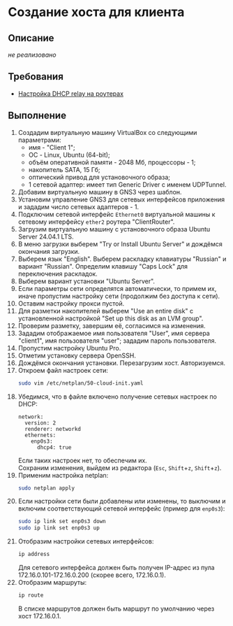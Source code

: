 # Создание хоста для клиента

## Описание
*не реализовано*

## Требования
* [Настройка DHCP relay на роутерах](dhcp-relay.md)

## Выполнение
1. Создадим виртуальную машину VirtualBox со следующими параметрами:
	- имя - "Client 1";
	- ОС - Linux, Ubuntu (64-bit);
	- объём оперативной памяти - 2048 Мб, процессоры - 1;
	- накопитель SATA, 15 Гб;
	- оптический привод для установочного образа;
	- 1 сетевой адаптер: имеет тип Generic Driver с именем UDPTunnel.
2. Добавим виртуальную машину в GNS3 через шаблон.
3. Установим управление GNS3 для сетевых интерфейсов приложения и зададим число сетевых адаптеров - 1.
4. Подключим сетевой интерфейс `Ethernet0` виртуальной машины к сетевому интерфейсу `ether2` роутера "ClientRouter".
5. Загрузим виртуальную машину с установочного образа Ubuntu Server 24.04.1 LTS.
6. В меню загрузки выберем "Try or Install Ubuntu Server" и дождёмся окончания загрузки.
7. Выберем язык "English". Выберем раскладку клавиатуры "Russian" и вариант "Russian". Определим клавишу "Caps Lock" для переключения раскладок.
8. Выберем вариант установки "Ubuntu Server".
9. Если параметры сети определятся автоматически, то примем их, иначе пропустим настройку сети (продолжим без доступа к сети).
10. Оставим настройку прокси пустой.
11. Для разметки накопителей выберем "Use an entire disk" с установленной настройкой "Set up this disk as an LVM group".
12. Проверим разметку, завершим её, согласимся на изменения.
13. Зададим отображаемое имя пользователя "User", имя сервера "client1", имя пользователя "user"; зададим пароль пользователя.
14. Пропустим настройку Ubuntu Pro.
15. Отметим установку сервера OpenSSH.
16. Дождёмся окончания установки. Перезагрузим хост. Авторизуемся.
17. Откроем файл настроек сети:
    ```sh
    sudo vim /etc/netplan/50-cloud-init.yaml
    ```
18. Убедимся, что в файле включено получение сетевых настроек по DHCP:
    ```
    network:
      version: 2
      renderer: networkd
      ethernets:
        enp0s3:
          dhcp4: true
    ```
    Если таких настроек нет, то обеспечим их.  
    Сохраним изменения, выйдем из редактора (`Esc`, `Shift`+`z`, `Shift`+`z`).  
19. Применим настройка netplan:
    ```sh
    sudo netplan apply
    ```
20. Если настройки сети были добавлены или изменены, то выключим и включим соответствующий сетевой интерфейс (пример для `enp0s3`):
    ```sh
    sudo ip link set enp0s3 down
    sudo ip link set enp0s3 up
    ```
21. Отобразим настройки сетевых интерфейсов:
    ```sh
    ip address
    ```
    Для сетевого интерфейса должен быть получен IP-адрес из пула 172.16.0.101-172.16.0.200 (скорее всего, 172.16.0.1).  
22. Отобразим маршруты:
    ```sh
    ip route
    ```
    В списке маршрутов должен быть маршрут по умолчанию через хост 172.16.0.1.
